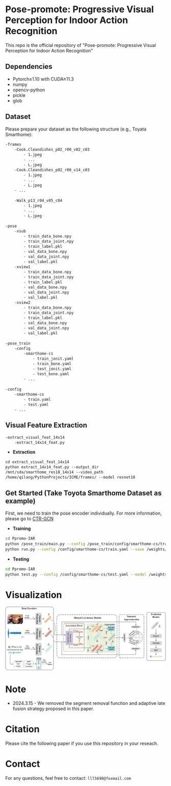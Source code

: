 # Pose-promote: Progressive Visual Perception for Indoor Action Recognition

This repo is the official repository of "Pose-promote: Progressive Visual Perception for Indoor Action Recognition"

## Dependencies
* Pytorch≥1.10 with CUDA≥11.3
* numpy
* opencv-python
* pickle
* glob

## Dataset
Please prepare your dataset as the following structure (e.g., Toyata Smarthome):
```
-frames
    -Cook.Cleandishes_p02_r00_v02_c03
        - 1.jpeg
        - ...
        - L.jpeg
    -Cook.Cleandishes_p02_r00_v14_c03
        - 1.jpeg
        - ...
        - L.jpeg
    - ...

    -Walk_p13_r04_v05_c04
        - 1.jpeg
        - ...
        - L.jpeg

-pose
    -xsub
        - train_data_bone.npy
        - train_data_joint.npy
        - train_label.pkl
        - val_data_bone.npy
        - val_data_joint.npy
        - val_label.pkl
    -xview1
        - train_data_bone.npy
        - train_data_joint.npy
        - train_label.pkl
        - val_data_bone.npy
        - val_data_joint.npy
        - val_label.pkl
    -xview2
        - train_data_bone.npy
        - train_data_joint.npy
        - train_label.pkl
        - val_data_bone.npy
        - val_data_joint.npy
        - val_label.pkl

-pose_train
    -config
        -smarthome-cs
            - train_jonit.yaml
            - train_bone.yaml
            - test_jonit.yaml
            - test_bone.yaml
        - ...

-config
    -smarthome-cs
        - train.yaml
        - test.yaml
    - ...
```

## Visual Feature Extraction
```
-extract_visual_feat_14x14
    -extract_14x14_feat.py
```
* **Extraction**
```
cd extract_visual_feat_14x14
python extract_14x14_feat.py --output_dir /mnt/sda/smarthome_res18_14x14 --video_path /home/qilang/PythonProjects/ICME/frames/ --model resnet18
```
## Get Started (Take Toyota Smarthome Dataset as example)
First, we need to train the pose encoder individually. For more information, please go to [CTR-GCN](https://github.com/Uason-Chen/CTR-GCN)
* **Training**
```bash
cd Ppromo-IAR
python /pose_train/main.py --config /pose_train/config/smarthome-cs/train_jonit.yaml
python run.py --config /config/smarthome-cs/train.yaml --save /weights/
```
* **Testing**
```bash
cd Ppromo-IAR
python test.py --config /config/smarthome-cs/test.yaml --model /weights/xxx.pt
```

# Visualization

![image](https://github.com/rikeilong/MCD-forAVQA/blob/main/Overview_of_MCD.jpg)

# Note

* 2024.3.15 - We removed the segment removal function and adaptive late fusion strategy proposed in this paper.


     
# Citation
Please cite the following paper if you use this repository in your reseach.

    
# Contact
For any questions, feel free to contact: `lll5698@foxmail.com`
